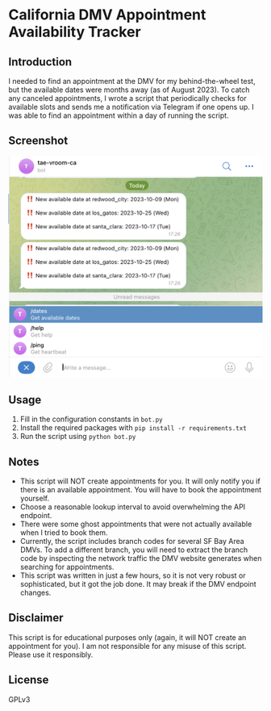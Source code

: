 # California DMV Appointment Availability Tracker
## Introduction
I needed to find an appointment at the DMV for my behind-the-wheel test, but the available dates were months away (as of August 2023). To catch any canceled appointments, I wrote a script that periodically checks for available slots and sends me a notification via Telegram if one opens up. I was able to find an appointment within a day of running the script.

## Screenshot
![Screenshot of Telegram notification](./docs/screenshots/telegram.png)

## Usage
1. Fill in the configuration constants in `bot.py`
2. Install the required packages with `pip install -r requirements.txt`
3. Run the script using `python bot.py`

## Notes
- This script will NOT create appointments for you. It will only notify you if there is an available appointment. You will have to book the appointment yourself.
- Choose a reasonable lookup interval to avoid overwhelming the API endpoint.
- There were some ghost appointments that were not actually available when I tried to book them.
- Currently, the script includes branch codes for several SF Bay Area DMVs. To add a different branch, you will need to extract the branch code by inspecting the network traffic the DMV website generates when searching for appointments.
- This script was written in just a few hours, so it is not very robust or sophisticated, but it got the job done. It may break if the DMV endpoint changes.

## Disclaimer
This script is for educational purposes only (again, it will NOT create an appointment for you). I am not responsible for any misuse of this script. Please use it responsibly.

## License
GPLv3